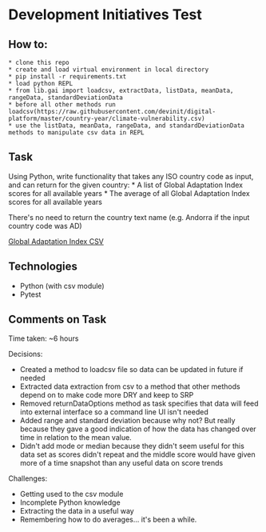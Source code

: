 # Development Initiatives Test

## How to:
	* clone this repo
	* create and load virtual environment in local directory
	* pip install -r requirements.txt
	* load python REPL
	* from lib.gai import loadcsv, extractData, listData, meanData, rangeData, standardDeviationData
	* before all other methods run loadcsv(https://raw.githubusercontent.com/devinit/digital-platform/master/country-year/climate-vulnerability.csv)
	* use the listData, meanData, rangeData, and standardDeviationData methods to manipulate csv data in REPL

## Task

Using Python, write functionality that takes any ISO country code as input, and can return for the given country:
	* A list of Global Adaptation Index scores for all available years
	* The average of all Global Adaptation Index scores for all available years

There's no need to return the country text name (e.g. Andorra if the input country code was AD)

[Global Adaptation Index CSV](https://github.com/devinit/digital-platform/blob/master/country-year/climate-vulnerability.csv "GAI CSV")

## Technologies

* Python (with csv module)
* Pytest

## Comments on Task

Time taken: ~6 hours

Decisions:
* Created a method to loadcsv file so data can be updated in future if needed
* Extracted data extraction from csv to a method that other methods depend on to make code more DRY and keep to SRP
* Removed returnDataOptions method as task specifies that data will feed into external interface so a command line UI isn't needed
* Added range and standard deviation because why not? But really because they gave a good indication of how the data has changed over time in relation to the mean value.
* Didn't add mode or median because they didn't seem useful for this data set as scores didn't repeat and the middle score would have given more of a time snapshot than any useful data on score trends


Challenges:
* Getting used to the csv module
* Incomplete Python knowledge
* Extracting the data in a useful way
* Remembering how to do averages... it's been a while.
